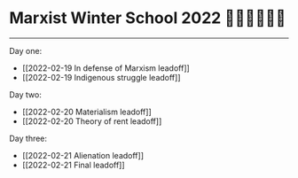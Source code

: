 # Marxist Winter School 2022 ✊🏻✊🏽✊🏿
---
Day one:
- [[2022-02-19 In defense of Marxism leadoff]]
- [[2022-02-19 Indigenous struggle leadoff]]

Day two:
- [[2022-02-20 Materialism leadoff]]
- [[2022-02-20 Theory of rent leadoff]]

Day three:
- [[2022-02-21 Alienation leadoff]]
- [[2022-02-21 Final leadoff]]